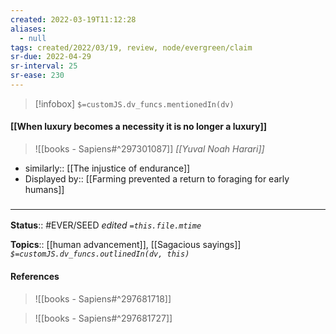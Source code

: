 ```yaml
---
created: 2022-03-19T11:12:28 
aliases:
  - null
tags: created/2022/03/19, review, node/evergreen/claim
sr-due: 2022-04-29
sr-interval: 25
sr-ease: 230
---
```

> [!infobox]
`$=customJS.dv_funcs.mentionedIn(dv)`

#### [[When luxury becomes a necessity it is no longer a luxury]] 

> ![[books - Sapiens#^297301087]]
> <Cite>[[Yuval Noah Harari]]</Cite>

- similarly:: [[The injustice of endurance]]
- Displayed by:: [[Farming prevented a return to foraging for early humans]]

### <hr class="footnote"/>

**Status**:: #EVER/SEED 
*edited `=this.file.mtime`*

**Topics**:: [[human advancement]], [[Sagacious sayings]]
*`$=customJS.dv_funcs.outlinedIn(dv, this)`*

#### References

> ![[books - Sapiens#^297681718]]


> ![[books - Sapiens#^297681727]]
